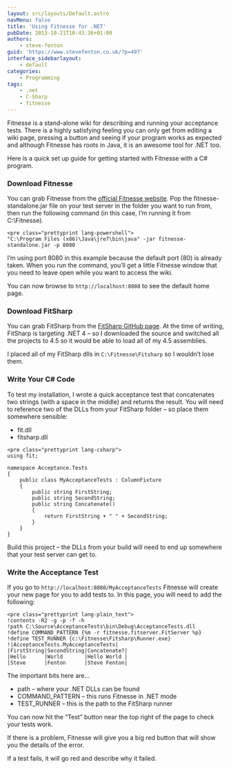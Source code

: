 ```yaml
---
layout: src/layouts/Default.astro
navMenu: false
title: 'Using Fitnesse for .NET'
pubDate: 2013-10-21T10:43:36+01:00
authors:
    - steve-fenton
guid: 'https://www.stevefenton.co.uk/?p=497'
interface_sidebarlayout:
    - default
categories:
    - Programming
tags:
    - .net
    - C-Sharp
    - fitnesse
---
```


Fitnesse is a stand-alone wiki for describing and running your acceptance tests. There is a highly satisfying feeling you can only get from editing a wiki page, pressing a button and seeing if your program works as expected and although Fitnesse has roots in Java, it is an awesome tool for .NET too.

Here is a quick set up guide for getting started with Fitnesse with a C# program.

### Download Fitnesse

You can grab Fitnesse from the [official Fitnesse website](http://fitnesse.org/FitNesseDownload). Pop the fitnesse-standalone.jar file on your test server in the folder you want to run from, then run the following command (in this case, I’m running it from C:\\Fitnesse).

```
<pre class="prettyprint lang-powershell">
"C:\Program Files (x86)\Java\jre7\bin\java" -jar fitnesse-standalone.jar -p 8080
```
I’m using port 8080 in this example because the default port (80) is already taken. When you run the command, you’ll get a little Fitnesse window that you need to leave open while you want to access the wiki.

You can now browse to `http://localhost:8080` to see the default home page.

### Download FitSharp

You can grab FitSharp from the [FitSharp GitHub page](https://github.com/jediwhale/fitsharp/downloads). At the time of writing, FitSharp is targeting .NET 4 – so I downloaded the source and switched all the projects to 4.5 so it would be able to load all of my 4.5 assemblies.

I placed all of my FitSharp dlls in `C:\Fitnesse\Fitsharp` so I wouldn’t lose them.

### Write Your C# Code

To test my installation, I wrote a quick acceptance test that concatenates two strings (with a space in the middle) and returns the result. You will need to reference two of the DLLs from your FitSharp folder – so place them somewhere sensible:

- fit.dll
- fitsharp.dll

```
<pre class="prettyprint lang-csharp">
using fit;

namespace Acceptance.Tests
{
    public class MyAcceptanceTests : ColumnFixture
    {
        public string FirstString;
        public string SecondString;
        public string Concatenate()
        {
            return FirstString + " " + SecondString;
        }
    }
}
```
Build this project – the DLLs from your build will need to end up somewhere that your test server can get to.

### Write the Acceptance Test

If you go to `http://localhost:8080/MyAcceptanceTests` Fitnesse will create your new page for you to add tests to. In this page, you will need to add the following:

```
<pre class="prettyprint lang-plain_text">
!contents -R2 -g -p -f -h
!path C:\Source\AcceptanceTests\bin\Debug\AcceptanceTests.dll
!define COMMAND_PATTERN {%m -r fitnesse.fitserver.FitServer %p}
!define TEST_RUNNER {c:\Fitnesse\Fitsharp\Runner.exe}
!|AcceptanceTests.MyAcceptanceTests|
|FirstString|SecondString|Concatenate?|
|Hello      |World       |Hello World |
|Steve      |Fenton      |Steve Fenton|
```
The important bits here are…

- path – where your .NET DLLs can be found
- COMMAND\_PATTERN – this runs Fitnesse in .NET mode
- TEST\_RUNNER – this is the path to the FitSharp runner

You can now hit the “Test” button near the top right of the page to check your tests work.

If there is a problem, Fitnesse will give you a big red button that will show you the details of the error.

If a test fails, it will go red and describe why it failed.